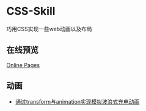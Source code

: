# CSS-Skill
 巧用CSS实现一些web动画以及布局

## 在线预览

[Online Pages](http://39.104.91.247:8080/CSS-Skill)

## 动画
+ [通过transform与animation实现模拟波浪式充电动画](https://github.com/srqAndwr/CSS-Skill/blob/main/css-chargingWave/README.md)
